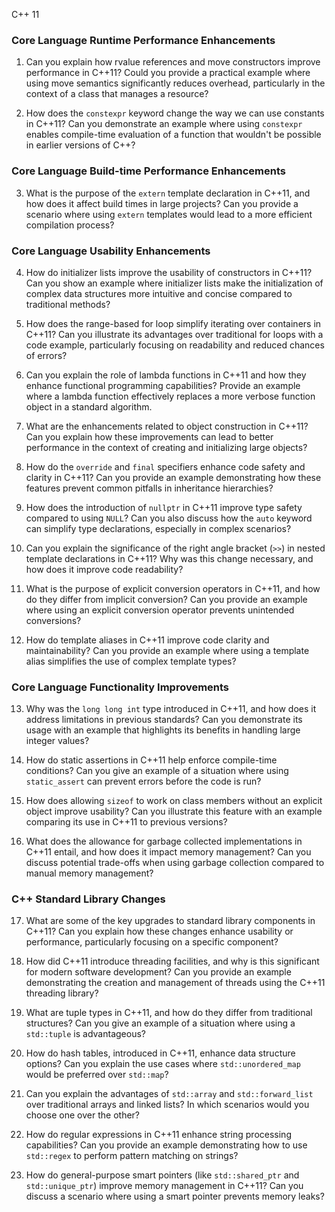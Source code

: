 C++ 11

### Core Language Runtime Performance Enhancements

1.  Can you explain how rvalue references and move constructors improve performance in C++11? Could you provide a practical example where using move semantics significantly reduces overhead, particularly in the context of a class that manages a resource?

2. How does the `constexpr` keyword change the way we can use constants in C++11? Can you demonstrate an example where using `constexpr` enables compile-time evaluation of a function that wouldn't be possible in earlier versions of C++?

### Core Language Build-time Performance Enhancements

3.  What is the purpose of the `extern` template declaration in C++11, and how does it affect build times in large projects? Can you provide a scenario where using `extern` templates would lead to a more efficient compilation process?

### Core Language Usability Enhancements

4.  How do initializer lists improve the usability of constructors in C++11? Can you show an example where initializer lists make the initialization of complex data structures more intuitive and concise compared to traditional methods?

5.  How does the range-based for loop simplify iterating over containers in C++11? Can you illustrate its advantages over traditional for loops with a code example, particularly focusing on readability and reduced chances of errors?

6.  Can you explain the role of lambda functions in C++11 and how they enhance functional programming capabilities? Provide an example where a lambda function effectively replaces a more verbose function object in a standard algorithm.

7.  What are the enhancements related to object construction in C++11? Can you explain how these improvements can lead to better performance in the context of creating and initializing large objects?

8.  How do the `override` and `final` specifiers enhance code safety and clarity in C++11? Can you provide an example demonstrating how these features prevent common pitfalls in inheritance hierarchies?

9.  How does the introduction of `nullptr` in C++11 improve type safety compared to using `NULL`? Can you also discuss how the `auto` keyword can simplify type declarations, especially in complex scenarios?

10.  Can you explain the significance of the right angle bracket (`>>`) in nested template declarations in C++11? Why was this change necessary, and how does it improve code readability?

11. What is the purpose of explicit conversion operators in C++11, and how do they differ from implicit conversion? Can you provide an example where using an explicit conversion operator prevents unintended conversions?

12.  How do template aliases in C++11 improve code clarity and maintainability? Can you provide an example where using a template alias simplifies the use of complex template types?

### Core Language Functionality Improvements

13.  Why was the `long long int` type introduced in C++11, and how does it address limitations in previous standards? Can you demonstrate its usage with an example that highlights its benefits in handling large integer values?

14.  How do static assertions in C++11 help enforce compile-time conditions? Can you give an example of a situation where using `static_assert` can prevent errors before the code is run?

15. How does allowing `sizeof` to work on class members without an explicit object improve usability? Can you illustrate this feature with an example comparing its use in C++11 to previous versions?

16.  What does the allowance for garbage collected implementations in C++11 entail, and how does it impact memory management? Can you discuss potential trade-offs when using garbage collection compared to manual memory management?

### C++ Standard Library Changes

17.  What are some of the key upgrades to standard library components in C++11? Can you explain how these changes enhance usability or performance, particularly focusing on a specific component?

18.  How did C++11 introduce threading facilities, and why is this significant for modern software development? Can you provide an example demonstrating the creation and management of threads using the C++11 threading library?

19.  What are tuple types in C++11, and how do they differ from traditional structures? Can you give an example of a situation where using a `std::tuple` is advantageous?

20.  How do hash tables, introduced in C++11, enhance data structure options? Can you explain the use cases where `std::unordered_map` would be preferred over `std::map`?

21.  Can you explain the advantages of `std::array` and `std::forward_list` over traditional arrays and linked lists? In which scenarios would you choose one over the other?

22.  How do regular expressions in C++11 enhance string processing capabilities? Can you provide an example demonstrating how to use `std::regex` to perform pattern matching on strings?

23.  How do general-purpose smart pointers (like `std::shared_ptr` and `std::unique_ptr`) improve memory management in C++11? Can you discuss a scenario where using a smart pointer prevents memory leaks?
